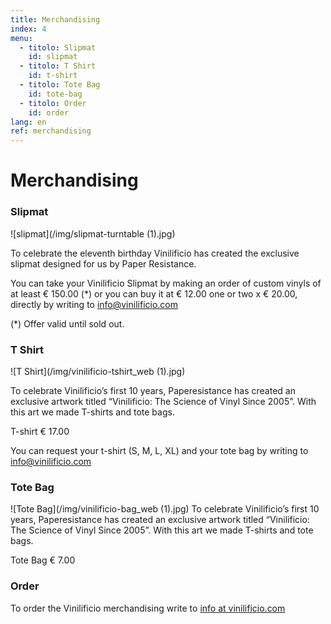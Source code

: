 ```yaml
---
title: Merchandising
index: 4
menu:
  - titolo: Slipmat
    id: slipmat
  - titolo: T Shirt
    id: t-shirt
  - titolo: Tote Bag
    id: tote-bag
  - titolo: Order
    id: order
lang: en
ref: merchandising
---
```

# Merchandising

### Slipmat

![slipmat](/img/slipmat-turntable (1).jpg)

To celebrate the eleventh birthday Vinilificio has created the exclusive slipmat designed for us by Paper Resistance.

You can take your Vinilificio Slipmat by making an order of custom vinyls of at least € 150.00 (*) or you can buy it at € 12.00 one or two x € 20.00, directly by writing to info@vinilificio.com

(*) Offer valid until sold out.


### T Shirt
![T Shirt](/img/vinilificio-tshirt_web (1).jpg)

To celebrate Vinilificio’s first 10 years, Paperesistance has created an exclusive artwork titled “Vinilificio: The Science of Vinyl Since 2005”.
With this art we made T-shirts and tote bags.

T-shirt € 17.00

You can request your t-shirt (S, M, L, XL) and your tote bag by writing to info@vinilificio.com


### Tote Bag
![Tote Bag](/img/vinilificio-bag_web (1).jpg)
To celebrate Vinilificio’s first 10 years, Paperesistance has created an exclusive artwork titled “Vinilificio: The Science of Vinyl Since 2005”.
With this art we made T-shirts and tote bags.

Tote Bag € 7.00

### Order

To order the Vinilificio merchandising write to <a href="mailto:info@vinilificio.com">info at vinilificio.com</a>
